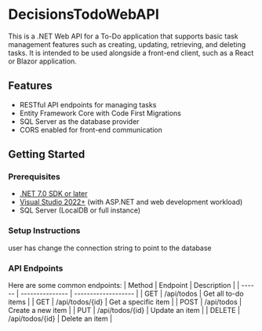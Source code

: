 # DecisionsTodoWebAPI

This is a .NET Web API for a To-Do application that supports basic task management features such as creating, updating, retrieving, and deleting tasks. It is intended to be used alongside a front-end client, such as a React or Blazor application.

## Features

- RESTful API endpoints for managing tasks
- Entity Framework Core with Code First Migrations
- SQL Server as the database provider
- CORS enabled for front-end communication

## Getting Started

### Prerequisites

- [.NET 7.0 SDK or later](https://dotnet.microsoft.com/en-us/download)
- [Visual Studio 2022+](https://visualstudio.microsoft.com/) (with ASP.NET and web development workload)
- SQL Server (LocalDB or full instance)

### Setup Instructions

user has change the connection string to point to the database

### API Endpoints
Here are some common endpoints:
| Method | Endpoint        | Description         |
| ------ | --------------- | ------------------- |
| GET    | /api/todos      | Get all to-do items |
| GET    | /api/todos/{id} | Get a specific item |
| POST   | /api/todos      | Create a new item   |
| PUT    | /api/todos/{id} | Update an item      |
| DELETE | /api/todos/{id} | Delete an item      |
